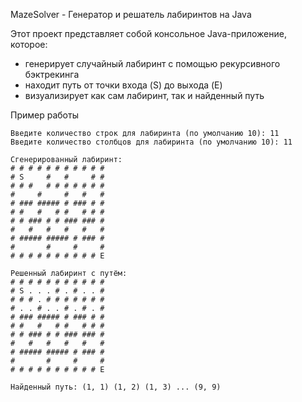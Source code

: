  MazeSolver - Генератор и решатель лабиринтов на Java

Этот проект представляет собой консольное Java-приложение, которое:
- генерирует случайный лабиринт с помощью рекурсивного бэктрекинга
- находит путь от точки входа (S) до выхода (E)
- визуализирует как сам лабиринт, так и найденный путь

 Пример работы

```text
Введите количество строк для лабиринта (по умолчанию 10): 11
Введите количество столбцов для лабиринта (по умолчанию 10): 11

Сгенерированный лабиринт:
# # # # # # # # # # #
# S     #   #     # #
# # #   # # # # # # #
#     #     #   #   #
# ### ##### # ### # #
# #   #   # #   # # #
# # ### # # ### ### #
#   #   #   #   #   #
# ##### ##### # ### #
#       #     #     #
# # # # # # # # # # E

Решенный лабиринт с путём:
# # # # # # # # # # #
# S . . . # . # . . #
# # # . # # # # # # #
# . . # . . # . # . #
# ### ##### # ### # #
# #   #   # #   # # #
# # ### # # ### ### #
#   #   #   #   #   #
# ##### ##### # ### #
#       #     #     #
# # # # # # # # # # E

Найденный путь: (1, 1) (1, 2) (1, 3) ... (9, 9)
